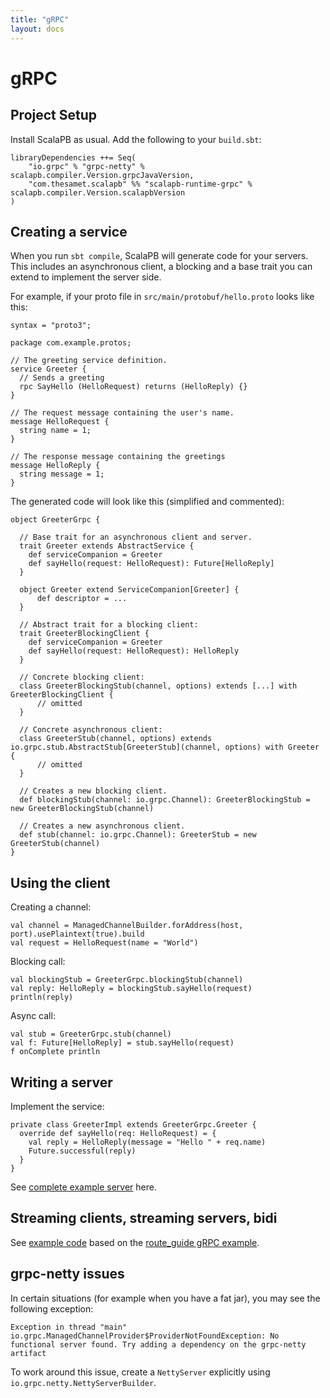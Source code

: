 ```yaml
---
title: "gRPC"
layout: docs
---
```


# gRPC

## Project Setup

Install ScalaPB as usual. Add the following to your `build.sbt`:

    libraryDependencies ++= Seq(
        "io.grpc" % "grpc-netty" % scalapb.compiler.Version.grpcJavaVersion,
        "com.thesamet.scalapb" %% "scalapb-runtime-grpc" % scalapb.compiler.Version.scalapbVersion
    )

## Creating a service

When you run `sbt compile`, ScalaPB will generate code for your servers. This
includes an asynchronous client, a blocking and a base trait you can extend to
implement the server side.

For example, if your proto file in `src/main/protobuf/hello.proto` looks like
this:

    syntax = "proto3";

    package com.example.protos;

    // The greeting service definition.
    service Greeter {
      // Sends a greeting
      rpc SayHello (HelloRequest) returns (HelloReply) {}
    }

    // The request message containing the user's name.
    message HelloRequest {
      string name = 1;
    }

    // The response message containing the greetings
    message HelloReply {
      string message = 1;
    }


The generated code will look like this (simplified and commented):

    object GreeterGrpc {

      // Base trait for an asynchronous client and server.
      trait Greeter extends AbstractService {
        def serviceCompanion = Greeter
        def sayHello(request: HelloRequest): Future[HelloReply]
      }

      object Greeter extend ServiceCompanion[Greeter] {
          def descriptor = ...
      }

      // Abstract trait for a blocking client:
      trait GreeterBlockingClient {
        def serviceCompanion = Greeter
        def sayHello(request: HelloRequest): HelloReply
      }

      // Concrete blocking client:
      class GreeterBlockingStub(channel, options) extends [...] with GreeterBlockingClient {
          // omitted
      }

      // Concrete asynchronous client:
      class GreeterStub(channel, options) extends io.grpc.stub.AbstractStub[GreeterStub](channel, options) with Greeter {
          // omitted
      }

      // Creates a new blocking client.
      def blockingStub(channel: io.grpc.Channel): GreeterBlockingStub = new GreeterBlockingStub(channel)

      // Creates a new asynchronous client.
      def stub(channel: io.grpc.Channel): GreeterStub = new GreeterStub(channel)
    }

## Using the client

Creating a channel:

    val channel = ManagedChannelBuilder.forAddress(host, port).usePlaintext(true).build
    val request = HelloRequest(name = "World")

Blocking call:

    val blockingStub = GreeterGrpc.blockingStub(channel)
    val reply: HelloReply = blockingStub.sayHello(request)
    println(reply)

Async call:

    val stub = GreeterGrpc.stub(channel)
    val f: Future[HelloReply] = stub.sayHello(request)
    f onComplete println

## Writing a server

Implement the service:

    private class GreeterImpl extends GreeterGrpc.Greeter {
      override def sayHello(req: HelloRequest) = {
        val reply = HelloReply(message = "Hello " + req.name)
        Future.successful(reply)
      }
    }

See
[complete example server](https://github.com/xuwei-k/grpc-scala-sample/blob/master/grpc-scala/src/main/scala/io/grpc/examples/helloworld/HelloWorldServer.scala) here.

## Streaming clients, streaming servers, bidi

See [example
code](https://github.com/xuwei-k/grpc-scala-sample/tree/master/grpc-scala/src/main/scala/io/grpc/examples/routeguide) based on the
[route_guide gRPC example](https://github.com/grpc/grpc-java/blob/63503c2989df6d895c56e22f430f2b934e7a41d3/examples/protos/route_guide.proto).

## grpc-netty issues

In certain situations (for example when you have a fat jar), you may see the
following exception:

    Exception in thread "main" io.grpc.ManagedChannelProvider$ProviderNotFoundException: No functional server found. Try adding a dependency on the grpc-netty artifact

To work around this issue, create a `NettyServer` explicitly using
`io.grpc.netty.NettyServerBuilder`.
